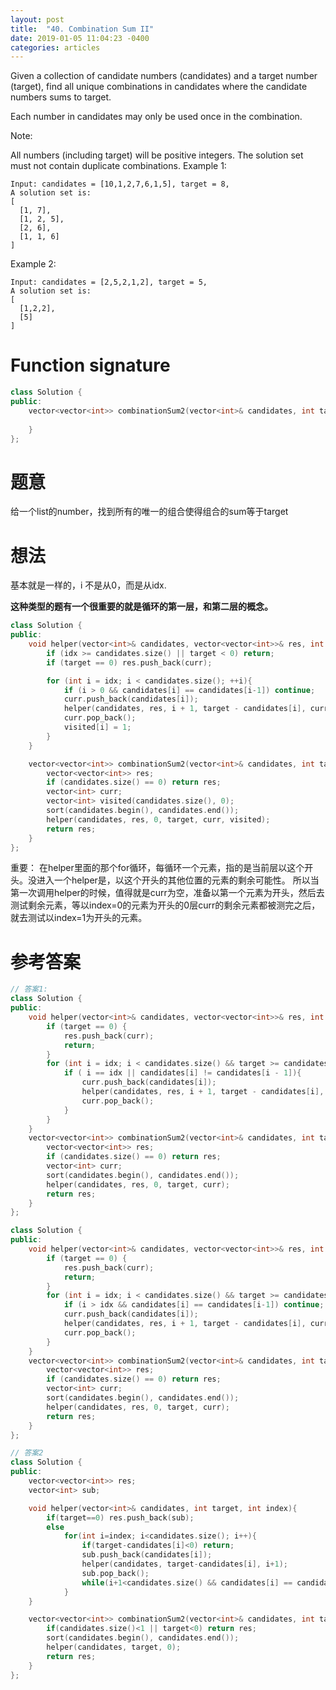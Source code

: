 ```yaml
---
layout: post
title:  "40. Combination Sum II"
date: 2019-01-05 11:04:23 -0400
categories: articles
---
```

Given a collection of candidate numbers (candidates) and a target number (target), find all unique combinations in candidates where the candidate numbers sums to target.

Each number in candidates may only be used once in the combination.

Note:

All numbers (including target) will be positive integers.
The solution set must not contain duplicate combinations.
Example 1:
```
Input: candidates = [10,1,2,7,6,1,5], target = 8,
A solution set is:
[
  [1, 7],
  [1, 2, 5],
  [2, 6],
  [1, 1, 6]
]
```
Example 2:
```
Input: candidates = [2,5,2,1,2], target = 5,
A solution set is:
[
  [1,2,2],
  [5]
]
```
# Function signature
```c++
class Solution {
public:
    vector<vector<int>> combinationSum2(vector<int>& candidates, int target) {
        
    }
};
```
# 题意
给一个list的number，找到所有的唯一的组合使得组合的sum等于target
# 想法
基本就是一样的，i 不是从0，而是从idx.

__这种类型的题有一个很重要的就是循环的第一层，和第二层的概念。__
```c++
class Solution {
public:
	void helper(vector<int>& candidates, vector<vector<int>>& res, int idx, int target, vector<int>& curr, vector<int>& visited){
    	if (idx >= candidates.size() || target < 0) return;
    	if (target == 0) res.push_back(curr);

    	for (int i = idx; i < candidates.size(); ++i){
    		if (i > 0 && candidates[i] == candidates[i-1]) continue;
    		curr.push_back(candidates[i]);
    		helper(candidates, res, i + 1, target - candidates[i], curr, visited);
    		curr.pop_back();
    		visited[i] = 1;
    	}
	}

    vector<vector<int>> combinationSum2(vector<int>& candidates, int target) {
    	vector<vector<int>> res;
    	if (candidates.size() == 0) return res;
    	vector<int> curr;
    	vector<int> visited(candidates.size(), 0);
    	sort(candidates.begin(), candidates.end());
    	helper(candidates, res, 0, target, curr, visited);
    	return res;
    }
};
```

重要：
在helper里面的那个for循环，每循环一个元素，指的是当前层以这个开头。没进入一个helper是，以这个开头的其他位置的元素的剩余可能性。
所以当第一次调用helper的时候，值得就是curr为空，准备以第一个元素为开头，然后去测试剩余元素，等以index=0的元素为开头的0层curr的剩余元素都被测完之后，就去测试以index=1为开头的元素。

# 参考答案
```c++
// 答案1:
class Solution {
public:
	void helper(vector<int>& candidates, vector<vector<int>>& res, int idx, int target, vector<int>& curr){
    	if (target == 0) {
            res.push_back(curr);
            return;
        }
        for (int i = idx; i < candidates.size() && target >= candidates[i]; ++i){
            if ( i == idx || candidates[i] != candidates[i - 1]){
                curr.push_back(candidates[i]);
                helper(candidates, res, i + 1, target - candidates[i], curr);
                curr.pop_back();
            }
        }
	}
    vector<vector<int>> combinationSum2(vector<int>& candidates, int target) {
    	vector<vector<int>> res;
    	if (candidates.size() == 0) return res;
    	vector<int> curr;
    	sort(candidates.begin(), candidates.end());
    	helper(candidates, res, 0, target, curr);
    	return res;
    }
};
```
```c++
class Solution {
public:
	void helper(vector<int>& candidates, vector<vector<int>>& res, int idx, int target, vector<int>& curr){
    	if (target == 0) {
            res.push_back(curr);
            return;
        }
        for (int i = idx; i < candidates.size() && target >= candidates[i]; ++i){
    		if (i > idx && candidates[i] == candidates[i-1]) continue; // OK as well
    		curr.push_back(candidates[i]);
    		helper(candidates, res, i + 1, target - candidates[i], curr);
    		curr.pop_back();
        }
	}
    vector<vector<int>> combinationSum2(vector<int>& candidates, int target) {
    	vector<vector<int>> res;
    	if (candidates.size() == 0) return res;
    	vector<int> curr;
    	sort(candidates.begin(), candidates.end());
    	helper(candidates, res, 0, target, curr);
    	return res;
    }
};
```
```c++
// 答案2
class Solution {
public:
    vector<vector<int>> res;
    vector<int> sub;

	void helper(vector<int>& candidates, int target, int index){
		if(target==0) res.push_back(sub);
        else
    		for(int i=index; i<candidates.size(); i++){			
    		    if(target-candidates[i]<0) return;
    			sub.push_back(candidates[i]);
    			helper(candidates, target-candidates[i], i+1);
    			sub.pop_back();
    			while(i+1<candidates.size() && candidates[i] == candidates[i+1]) i++;
    		}
	}

	vector<vector<int>> combinationSum2(vector<int>& candidates, int target){
		if(candidates.size()<1 || target<0) return res;
		sort(candidates.begin(), candidates.end());
		helper(candidates, target, 0);
		return res;
	}
};
```